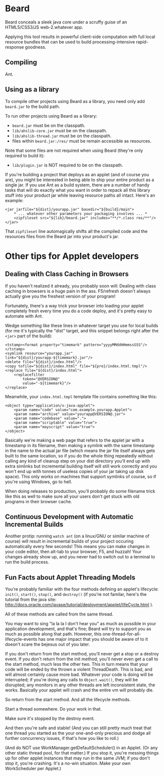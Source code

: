 Beard
=====

Beard conceals a sleek java core under a scruffy guise of an HTML5/CSS3/JS web-2.whatever app.

Applying this tool results in powerful client-side computation with full local resource bundles that can be used to build processing-intensive rapid-response goodness.



Compiling
---------

Ant.



Using as a library
------------------

To compile other projects using Beard as a library, you need only add `beard.jar` to the build path.

To run other projects using Beard as a library:
* `beard.jar` must be on the classpath.
* `lib/ahslib-core.jar` must be on the classpath.
* `lib/ahslib-thread.jar` must be on the classpath.
* files within `beard.jar:/res/` must be remain accessible as resources.

Note that some files are not required when using Beard (they're only required to build it):
* `lib/plugin.jar` is NOT required to be on the classpath.

If you're building a project that deploys as an applet (and of course you are), you might be interested in being able to ship your entire product as a single jar.
If you use Ant as a build system, there are a number of handy tasks that will do exactly what you want in order to repack all this library stuff into your product jar while leaving resource paths all intact.
Here's an example:

	<jar jarfile="${dist}/yourapp.jar" basedir="${build}/main">
		* ... whatever other parameters your packaging involves ... *
		<zipfileset src="${lib}/beard.jar" includes="**/*.class res/**"/>
	</jar>

That `zipfileset` line automagically shifts all the compiled code and the resources files from the Beard jar into your product's jar.



Other tips for Applet developers
================================

Dealing with Class Caching in Browsers
--------------------------------------

If you haven't realized it already, you probably soon will: Dealing with class caching in browsers is a huge pain in the ass.  F5/refresh doesn't always actually give you the freshest version of your program!

Fortunately, there's a way trick your browser into loading your applet completely fresh every time you do a code deploy, and it's pretty easy to automate with Ant.

Wedge something like these lines in whatever target you use for local builds (for me it's typically the "dist" target, and this snippet belongs right after the `<jar>` part of the build):

	<tstamp><format property="timemark" pattern="yyyyMMddHHmmssSSS"/></tstamp>
	<symlink resource="yourapp.jar" link="${dist}/yourapp-${timemark}.jar"/>
	<delete file="${dist}/index.html"/>
	<copy tofile="${dist}/index.html" file="${pre}/index.html.tmpl"/>
	<replace file="${dist}/index.html">
		<replacefilter
			token="@VERSION@"
			value="-${timemark}"/>
	</replace>

Meanwhile, your `index.html.tmpl` template file contains something like this:

	<object type="application/x-java-applet">
		<param name="code" value="com.example.yourapp.Applet">
		<param name="archive" value="yourapp@VERSION@.jar">
		<param name="codebase" value=".">
		<param name="scriptable" value="true">
		<param name="mayscript" value="true">
	</object>

Basically we're making a web page that refers to the applet jar with a timestamp in its filename,
then making a symlink with the same timestamp in the name to the actual jar file
(which means the jar file itself always gets built to the same location,
so if you do the whole thing repeatedly without calling any kind of cleanup step on your dist directory you'll end up with extra simlinks but
incremental building itself will still work correctly and you won't end up with tonnes of useless copies of your jar taking up disk space).
This only works on machines that support symlinks of course, so if you're using Windows, go to hell.

When doing releases to production, you'll probably do some filename trick like this as well to make sure all your users don't get stuck with old programs in their browser cache.


Continuous Development with Automatic Incremental Builds
--------------------------------------------------------

Another protip: running `watch ant` (on a linux/GNU or similar machine of course) will result in incremental builds of your project occuring automatically every few seconds!
This means you can make changes in your code editor, then alt-tab to your browser, F5, and huzzah!  Your changes already show up, and you never had to switch out to a terminal to run the build process.


Fun Facts about Applet Threading Models
---------------------------------------

You're probably familiar with the four methods defining an applet's lifecycle:
```init()```, ```start()```, ```stop()```, and ```destroy()```
(if you're not familar, here's the tutorial from the java site: http://docs.oracle.com/javase/tutorial/deployment/applet/lifeCycle.html ).

All of these methods are called from the same thread.

You may want to sing "la la la I don't hear you" as much as possible in your application development, and that's fine;
Beard will try to support you as much as possible along that path.
However, this one-thread-for-all-lifecycle-events has one major impact that you should be aware of to it doesn't scare the bejesus out of you later.

If you don't return from the start method, you'll never get a stop or a destroy event.
If you don't return from the init method, you'll never even get a call to the start method, much less the other two.
This in turn means that your code will be ended by the thrown a violent ThreadDeath.
This is bad, and will almost certainly cause more bad.
Whatever your code is doing will be interrupted; if you're doing any calls to ```Object.wait()```, they will be disrupted;
any monitors in any other threads are left inconsistent state, the works.
Basically your applet will crash and the entire vm will probably die.

So return from the start method.  And all the lifecycle methods.

Start a thread somewhere.  Do your work in that.

Make sure it's stopped by the destroy event.

And then you're safe and stable!  (And you can still pretty much treat that one thread you started as the your one-and-only precious and dodge all further concurrency issues, if that's how you like to roll.)

(And do NOT use WorkManager.getDefaultScheduler() in an Applet.  (Or any other static thread pool, for that matter.)
If you stop it, you're messing things up for other applet instances that may run in the same JVM; if you don't stop it, you're crashing.
It's a no-win situation.
Make your own WorkScheduler per Applet.)

